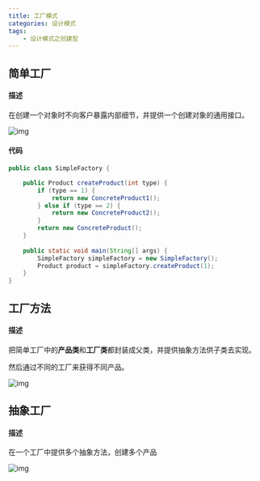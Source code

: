```yaml
---
title: 工厂模式
categories: 设计模式
tags:
	- 设计模式之创建型
---
```


## 简单工厂

#### 描述

在创建一个对象时不向客户暴露内部细节，并提供一个创建对象的通用接口。

![img](https://gitee.com/aurora1004/pictures/raw/master/40c0c17e-bba6-4493-9857-147c0044a018.png)

#### 代码

```java
public class SimpleFactory {

    public Product createProduct(int type) {
        if (type == 1) {
            return new ConcreteProduct1();
        } else if (type == 2) {
            return new ConcreteProduct2();
        }
        return new ConcreteProduct();
    }
    
    public static void main(String[] args) {
        SimpleFactory simpleFactory = new SimpleFactory();
        Product product = simpleFactory.createProduct(1);
    }
}
```

## 工厂方法

#### 描述

把简单工厂中的**产品类**和**工厂类**都封装成父类，并提供抽象方法供子类去实现。

然后通过不同的工厂来获得不同产品。

![img](https://gitee.com/aurora1004/pictures/raw/master/f4d0afd0-8e78-4914-9e60-4366eaf065b5.png)

## 抽象工厂

#### 描述

在一个工厂中提供多个抽象方法，创建多个产品

![img](https://gitee.com/aurora1004/pictures/raw/master/e2190c36-8b27-4690-bde5-9911020a1294.png)

